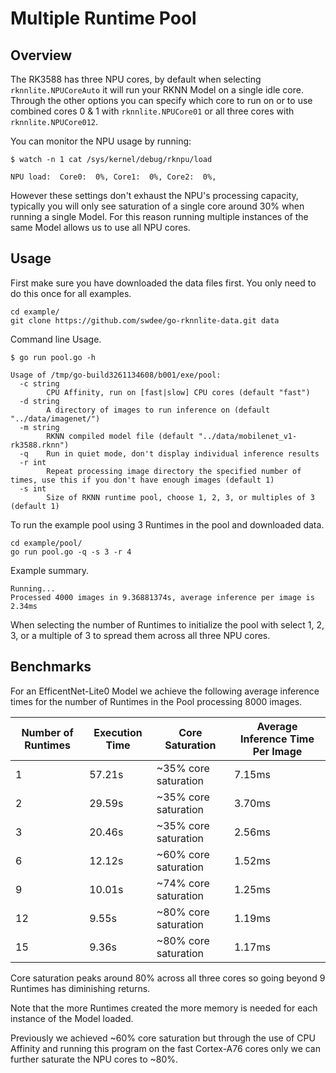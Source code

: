 
# Multiple Runtime Pool

## Overview

The RK3588 has three NPU cores, by default when selecting `rknnlite.NPUCoreAuto` it will
run your RKNN Model on a single idle core.  Through the other options you can
specify which core to run on or to use combined cores 0 & 1 with `rknnlite.NPUCore01` or
all three cores with `rknnlite.NPUCore012`.

You can monitor the NPU usage by running:
```
$ watch -n 1 cat /sys/kernel/debug/rknpu/load

NPU load:  Core0:  0%, Core1:  0%, Core2:  0%,
```

However these settings don't exhaust the NPU's processing capacity, typically
you will only see saturation of a single core around 30% when 
running a single Model.  For this reason running multiple instances of the same
Model allows us to use all NPU cores.


## Usage


First make sure you have downloaded the data files first.
You only need to do this once for all examples.

```
cd example/
git clone https://github.com/swdee/go-rknnlite-data.git data
```


Command line Usage.
```
$ go run pool.go -h

Usage of /tmp/go-build3261134608/b001/exe/pool:
  -c string
        CPU Affinity, run on [fast|slow] CPU cores (default "fast")
  -d string
        A directory of images to run inference on (default "../data/imagenet/")
  -m string
        RKNN compiled model file (default "../data/mobilenet_v1-rk3588.rknn")
  -q    Run in quiet mode, don't display individual inference results
  -r int
        Repeat processing image directory the specified number of times, use this if you don't have enough images (default 1)
  -s int
        Size of RKNN runtime pool, choose 1, 2, 3, or multiples of 3 (default 1)
```

To run the example pool using 3 Runtimes in the pool and downloaded data.
```
cd example/pool/
go run pool.go -q -s 3 -r 4
```

Example summary.
```
Running...
Processed 4000 images in 9.36881374s, average inference per image is 2.34ms
```

When selecting the number of Runtimes to initialize the pool with select 1, 2, 3, or
a multiple of 3 to spread them across all three NPU cores.



## Benchmarks

For an EfficentNet-Lite0 Model we achieve the following average inference times
for the number of Runtimes in the Pool processing 8000 images.


| Number of Runtimes | Execution Time | Core Saturation      | Average Inference Time Per Image |
| ---- |----------------|----------------------|----------------------------------|
| 1 | 57.21s         | ~35% core saturation | 7.15ms                            |
| 2 | 29.59s         | ~35% core saturation | 3.70ms                           |
| 3 | 20.46s         | ~35% core saturation | 2.56ms                           |
| 6 | 12.12s         | ~60% core saturation | 1.52ms                           |
| 9 | 10.01s         | ~74% core saturation | 1.25ms                           |
| 12 | 9.55s          | ~80% core saturation | 1.19ms                           |
| 15 | 9.36s          | ~80% core saturation | 1.17ms                           |


Core saturation peaks around 80% across all three cores so going beyond 9 Runtimes
has diminishing returns.   

Note that the more Runtimes created the more memory is needed for each instance
of the Model loaded.

Previously we achieved ~60% core saturation but through the use of CPU Affinity
and running this program on the fast Cortex-A76 cores only we can further
saturate the NPU cores to ~80%.
